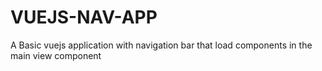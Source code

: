 # VUEJS-NAV-APP
A Basic vuejs application with navigation bar that load components in the main view component
